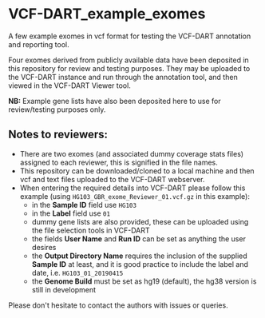 # VCF-DART_example_exomes
A few example exomes in vcf format for testing the VCF-DART annotation and reporting tool.

Four exomes derived from publicly available data have been deposited in this repository for review and testing purposes. They may be uploaded to the VCF-DART instance and run through the annotation tool, and then viewed in the VCF-DART Viewer tool.

**NB:** Example gene lists have also been deposited here to use for review/testing purposes only.

## Notes to reviewers:

* There are two exomes (and associated dummy coverage stats files) assigned to each reviewer, this is signified in the file names.
* This repository can be downloaded/cloned to a local machine and then vcf and text files uploaded to the VCF-DART webserver.
* When entering the required details into VCF-DART please follow this example (using `HG103_GBR_exome_Reviewer_01.vcf.gz` in this example):
  * in the **Sample ID** field use `HG103`
  * in the **Label** field use `01`
  * dummy gene lists are also provided, these can be uploaded using the file selection tools in VCF-DART
  * the fields **User Name** and **Run ID** can be set as anything the user desires
  * the **Output Directory Name** requires the inclusion of the supplied **Sample ID** at least, and it is good practice to include the label and date, i.e. `HG103_01_20190415`
  * the **Genome Build** must be set as hg19 (default), the hg38 version is still in development

Please don't hesitate to contact the authors with issues or queries.